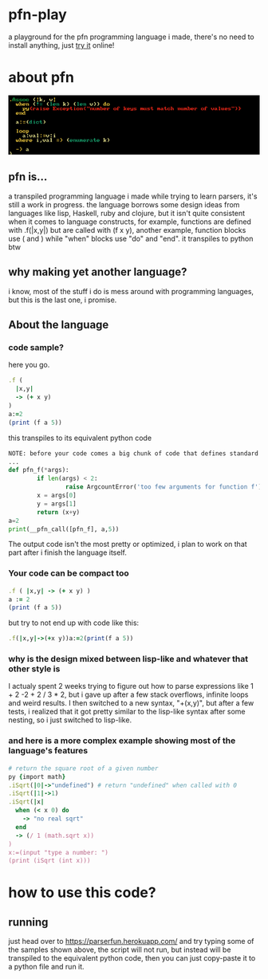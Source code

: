 # pfn-play
a playground for the pfn programming language i made, there's no need to install anything, just [try it](https://parserfun.herokuapp.com/) online!
# about pfn
![](https://github.com/TsukiGva2/pfn/blob/17418d6471f37c9a8c25124e5d54465024955a6b/img/assoc.png)
## pfn is...
a transpiled programming language i made while trying to learn parsers, it's still a work in progress.
the language borrows some design ideas from languages like lisp, Haskell, ruby and clojure, but it isn't quite consistent when it comes to language constructs,  for example, functions are defined with .f(|x,y|) but are called with (f x y), another example, function blocks use ( and ) while "when" blocks use "do" and "end".
it transpiles to python btw
## why making yet another language?
i know, most of the stuff i do is mess around with
programming languages, but this is the last one, i
promise.
## About the language
### code sample?
here you go.
```ruby
.f (
  |x,y|
  -> (+ x y)
)
a:=2
(print (f a 5))
```
this transpiles to its equivalent python code
```py
NOTE: before your code comes a big chunk of code that defines standard functions and utilities like __pfn_call
...
def pfn_f(*args):
        if len(args) < 2:
                raise ArgcountError('too few arguments for function f')
        x = args[0]
        y = args[1]
        return (x+y)
a=2
print(__pfn_call([pfn_f], a,5))
```
The output code isn't the most pretty or optimized, i plan to work on that part after i finish the language itself.
### Your code can be compact too
```ruby
.f ( |x,y| -> (+ x y) )
a := 2
(print (f a 5))
```
but try to not end up with code like this:
```ruby
.f(|x,y|->(+x y))a:=2(print(f a 5))
```
### why is the design mixed between lisp-like and whatever that other style is
I actualy spent 2 weeks trying to figure out how to parse expressions like 1 + 2 -2 + 2 / 3 * 2,
but i gave up after a few stack overflows, infinite loops and weird results.
I then switched to a new syntax, "+(x,y)", but after a few tests, i realized that it got pretty similar to the lisp-like syntax after some nesting, so i just switched to lisp-like.
### and here is a more complex example showing most of the language's features
```ruby
# return the square root of a given number
py {import math}
.iSqrt(|0|->"undefined") # return "undefined" when called with 0
.iSqrt(|1|->1)
.iSqrt(|x|
  when (< x 0) do
    -> "no real sqrt"
  end 
  -> (/ 1 (math.sqrt x))
)
x:=(input "type a number: ")
(print (iSqrt (int x)))
```
# how to use this code?

## running

just head over to https://parserfun.herokuapp.com/ and try typing some of the samples shown above,
the script will not run, but instead will be transpiled to the equivalent python code, then you can just copy-paste it to
a python file and run it.
